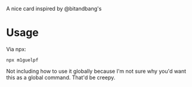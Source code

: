 A nice card inspired by @bitandbang's

# Usage
Via npx:
```
npx m1guelpf
```

Not including how to use it globally because I'm not sure why you'd want this as a global command. That'd be creepy.